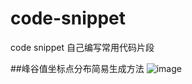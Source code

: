 # code-snippet
code snippet 自己编写常用代码片段


##峰谷值坐标点分布简易生成方法
![image](https://raw.githubusercontent.com/qlau/code-snippet/master/coordinate%E6%95%88%E6%9E%9C%E5%AE%9E%E4%BE%8B.jpg)
